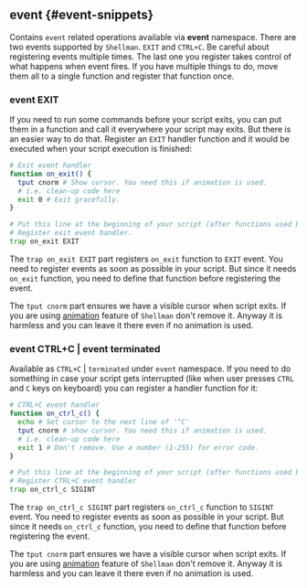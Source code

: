 ## event {#event-snippets}

Contains `event` related operations available via **event** namespace. There are two events supported by `Shellman`. `EXIT` and `CTRL+C`. Be careful about registering events multiple times. The last one you register takes control of what happens when event fires. If you have multiple things to do, move them all to a single function and register that function once.

### event EXIT

If you need to run some commands before your script exits, you can put them in a function and call it everywhere your script may exits. But there is an easier way to do that. Register an `EXIT` handler function and it would be executed when your script execution is finished:

```bash
# Exit event handler
function on_exit() {
  tput cnorm # Show cursor. You need this if animation is used.
  # i.e. clean-up code here
  exit 0 # Exit gracefully.
}

# Put this line at the beginning of your script (after functions used by event handlers).
# Register exit event handler.
trap on_exit EXIT
```

The `trap on_exit EXIT` part registers `on_exit` function to `EXIT` event. You need to register events as soon as possible in your script. But since it needs `on_exit` function, you need to define that function before registering the event.

The `tput cnorm` part ensures we have a visible cursor when script exits. If you are using [animation](#animation-fn-fx) feature of `Shellman` don't remove it. Anyway it is harmless and you can leave it there even if no animation is used.

### event CTRL+C | event terminated

Available as `CTRL+C` | `terminated` under `event` namespace. If you need to do something in case your script gets interrupted (like when user presses `CTRL` and `C` keys on keyboard) you can register a handler function for it:

```bash
# CTRL+C event handler
function on_ctrl_c() {
  echo # Set cursor to the next line of '^C'
  tput cnorm # show cursor. You need this if animation is used.
  # i.e. clean-up code here
  exit 1 # Don't remove. Use a number (1-255) for error code.
}

# Put this line at the beginning of your script (after functions used by event handlers).
# Register CTRL+C event handler
trap on_ctrl_c SIGINT
```

The `trap on_ctrl_c SIGINT` part registers `on_ctrl_c` function to `SIGINT` event. You need to register events as soon as possible in your script. But since it needs `on_ctrl_c` function, you need to define that function before registering the event.

The `tput cnorm` part ensures we have a visible cursor when script exits. If you are using [animation](#animation-snippets) feature of `Shellman` don't remove it. Anyway it is harmless and you can leave it there even if no animation is used.
